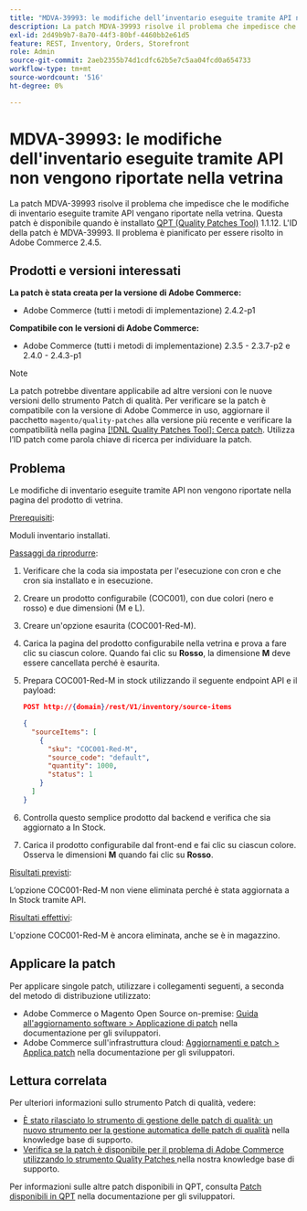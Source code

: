 ```yaml
---
title: "MDVA-39993: le modifiche dell’inventario eseguite tramite API non vengono riportate nella vetrina"
description: La patch MDVA-39993 risolve il problema che impedisce che le modifiche di inventario eseguite tramite API vengano riportate nella vetrina. Questa patch è disponibile quando è installato [Quality Patches Tool (QPT)](/help/announcements/adobe-commerce-announcements/magento-quality-patches-released-new-tool-to-self-serve-quality-patches.md) 1.1.12. L'ID della patch è MDVA-39993. Il problema è pianificato per essere risolto in Adobe Commerce 2.4.5.
exl-id: 2d49b9b7-8a70-44f3-80bf-4460bb2e61d5
feature: REST, Inventory, Orders, Storefront
role: Admin
source-git-commit: 2aeb2355b74d1cdfc62b5e7c5aa04fcd0a654733
workflow-type: tm+mt
source-wordcount: '516'
ht-degree: 0%

---
```


# MDVA-39993: le modifiche dell&#39;inventario eseguite tramite API non vengono riportate nella vetrina

La patch MDVA-39993 risolve il problema che impedisce che le modifiche di inventario eseguite tramite API vengano riportate nella vetrina. Questa patch è disponibile quando è installato [QPT (Quality Patches Tool)](/help/announcements/adobe-commerce-announcements/magento-quality-patches-released-new-tool-to-self-serve-quality-patches.md) 1.1.12. L&#39;ID della patch è MDVA-39993. Il problema è pianificato per essere risolto in Adobe Commerce 2.4.5.

## Prodotti e versioni interessati

**La patch è stata creata per la versione di Adobe Commerce:**

* Adobe Commerce (tutti i metodi di implementazione) 2.4.2-p1

**Compatibile con le versioni di Adobe Commerce:**

* Adobe Commerce (tutti i metodi di implementazione) 2.3.5 - 2.3.7-p2 e 2.4.0 - 2.4.3-p1

>[!NOTE]
>
>La patch potrebbe diventare applicabile ad altre versioni con le nuove versioni dello strumento Patch di qualità. Per verificare se la patch è compatibile con la versione di Adobe Commerce in uso, aggiornare il pacchetto `magento/quality-patches` alla versione più recente e verificare la compatibilità nella pagina [[!DNL Quality Patches Tool]: Cerca patch](https://experienceleague.adobe.com/tools/commerce-quality-patches/index.html). Utilizza l’ID patch come parola chiave di ricerca per individuare la patch.

## Problema

Le modifiche di inventario eseguite tramite API non vengono riportate nella pagina del prodotto di vetrina.

<u>Prerequisiti</u>:

Moduli inventario installati.

<u>Passaggi da riprodurre</u>:

1. Verificare che la coda sia impostata per l&#39;esecuzione con cron e che cron sia installato e in esecuzione.
1. Creare un prodotto configurabile (COC001), con due colori (nero e rosso) e due dimensioni (M e L).
1. Creare un&#39;opzione esaurita (COC001-Red-M).
1. Carica la pagina del prodotto configurabile nella vetrina e prova a fare clic su ciascun colore. Quando fai clic su **Rosso**, la dimensione **M** deve essere cancellata perché è esaurita.
1. Prepara COC001-Red-M in stock utilizzando il seguente endpoint API e il payload:

   ```json
   POST http://{domain}/rest/V1/inventory/source-items
   
   {
     "sourceItems": [
       {
         "sku": "COC001-Red-M",
         "source_code": "default",
         "quantity": 1000,
         "status": 1
       }
     ]
   }
   ```

1. Controlla questo semplice prodotto dal backend e verifica che sia aggiornato a In Stock.
1. Carica il prodotto configurabile dal front-end e fai clic su ciascun colore. Osserva le dimensioni **M** quando fai clic su **Rosso**.

<u>Risultati previsti</u>:

L’opzione COC001-Red-M non viene eliminata perché è stata aggiornata a In Stock tramite API.

<u>Risultati effettivi</u>:

L&#39;opzione COC001-Red-M è ancora eliminata, anche se è in magazzino.

## Applicare la patch

Per applicare singole patch, utilizzare i collegamenti seguenti, a seconda del metodo di distribuzione utilizzato:

* Adobe Commerce o Magento Open Source on-premise: [Guida all&#39;aggiornamento software > Applicazione di patch](https://experienceleague.adobe.com/en/docs/commerce-operations/tools/quality-patches-tool/usage) nella documentazione per gli sviluppatori.
* Adobe Commerce sull&#39;infrastruttura cloud: [Aggiornamenti e patch > Applica patch](https://experienceleague.adobe.com/en/docs/commerce-cloud-service/user-guide/develop/upgrade/apply-patches) nella documentazione per gli sviluppatori.

## Lettura correlata

Per ulteriori informazioni sullo strumento Patch di qualità, vedere:

* [È stato rilasciato lo strumento di gestione delle patch di qualità: un nuovo strumento per la gestione automatica delle patch di qualità](/help/announcements/adobe-commerce-announcements/magento-quality-patches-released-new-tool-to-self-serve-quality-patches.md) nella knowledge base di supporto.
* [Verifica se la patch è disponibile per il problema di Adobe Commerce utilizzando lo strumento Quality Patches ](/help/support-tools/patches-available-in-qpt-tool/check-patch-for-magento-issue-with-magento-quality-patches.md) nella nostra knowledge base di supporto.

Per informazioni sulle altre patch disponibili in QPT, consulta [Patch disponibili in QPT](https://experienceleague.adobe.com/tools/commerce-quality-patches/index.html) nella documentazione per gli sviluppatori.
